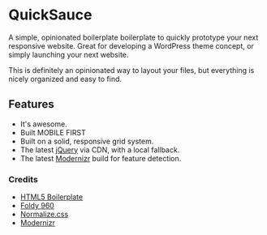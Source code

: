 QuickSauce
==========

A simple, opinionated boilerplate boilerplate to quickly prototype your next responsive website. Great for developing a WordPress theme concept, or simply launching your next website.

This is definitely an opinionated way to layout your files, but everything is nicely organized and easy to find. 

## Features

* It's awesome.
* Built MOBILE FIRST
* Built on a solid, responsive grid system.
* The latest [jQuery](http://jquery.com/) via CDN, with a local fallback.
* The latest [Modernizr](http://modernizr.com/) build for feature detection.

### Credits

* [HTML5 Boilerplate](https://github.com/h5bp/html5-boilerplate)
* [Foldy 960](https://github.com/davatron5000/Foldy960)
* [Normalize.css](http://necolas.github.com/normalize.css/)
* [Modernizr](http://modernizr.com/)